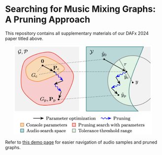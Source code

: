 # Searching for Music Mixing Graphs: A Pruning Approach
This repository contains all supplementary materials of our DAFx 2024 paper titled above. 

<p align='center'>
<img src="docs/figs/framework.png" width="450">
</p>

Refer to [this demo page](https://sh-lee97.github.io/grafx-prune/) for easier navigation of audio samples and pruned graphs.
